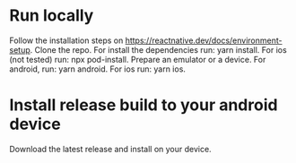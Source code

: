 # Run locally
Follow the installation steps on https://reactnative.dev/docs/environment-setup.
Clone the repo. For install the dependencies run: yarn install. For ios (not tested) run: npx pod-install. 
Prepare an emulator or a device. For android, run: yarn android. For ios run: yarn ios.

# Install release build to your android device
Download the latest release and install on your device.
